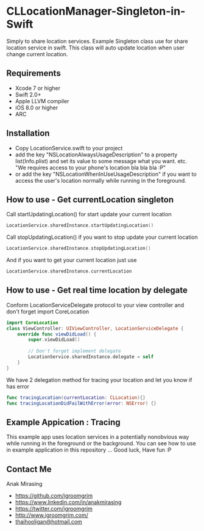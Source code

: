 # CLLocationManager-Singleton-in-Swift
Simply to share location services.
Example Singleton class use for share location service in swift.
This class will auto update location when user change current location.

## Requirements
* Xcode 7 or higher
* Swift 2.0+
* Apple LLVM compiler
* iOS 8.0 or higher
* ARC

## Installation
* Copy LocationService.swift to your project
* add the key "NSLocationAlwaysUsageDescription" to a property list(Info.plist) and set its value to some message what you want. etc. "We requires access to your phone's location bla bla bla :P"
* or add the key "NSLocationWhenInUseUsageDescription" if you want to access the user's location normally while running in the foreground.


## How to use - Get currentLocation singleton
Call startUpdatingLocation() for start update your current location
```swift
LocationService.sharedInstance.startUpdatingLocation()
```
Call stopUpdatingLocation() if you want to stop update your current location 
```swift
LocationService.sharedInstance.stopUpdatingLocation()
```
And if you want to get your current location just use
```swift
LocationService.sharedInstance.currentLocation
```

## How to use - Get real time location by delegate
Conform LocationServiceDelegate protocol to your view controller and don't forget import CoreLocation
```swift
import CoreLocation
class ViewController: UIViewController, LocationServiceDelegate {
	override func viewDidLoad() {
        super.viewDidLoad()
        
        // Don't forget implement delegate 
        LocationService.sharedInstance.delegate = self
    }
}
```

We have 2 delegation method for tracing your location and let you know if has error
```swift
func tracingLocation(currentLocation: CLLocation){}
func tracingLocationDidFailWithError(error: NSError) {} 
```
## Example Appication : Tracing
This example app uses location services in a potentially nonobvious way while running in the foreground or the background. 
You can see how to use in example application in this repository ... Good luck, Have fun :P

## Contact Me

Anak Mirasing

- https://github.com/igroomgrim
- https://www.linkedin.com/in/anakmirasing
- https://twitter.com/igroomgrim
- http://www.igroomgrim.com/
- thaihooligan@hotmail.com
